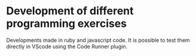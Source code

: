 # Development of different programming exercises

Developments made in ruby and javascript code. It is possible to test them directly in VScode using the Code Runner plugin.
